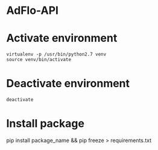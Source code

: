 # AdFlo-API

# Activate environment
    virtualenv -p /usr/bin/python2.7 venv
    source venv/bin/activate
# Deactivate environment 
    deactivate

# Install package
  pip install package_name && pip freeze > requirements.txt